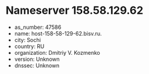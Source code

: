 # Nameserver 158.58.129.62

* as_number: 47586
* name: host-158-58-129-62.bisv.ru.
* city: Sochi
* country: RU
* organization: Dmitriy V. Kozmenko
* version: Unknown
* dnssec: Unknown
